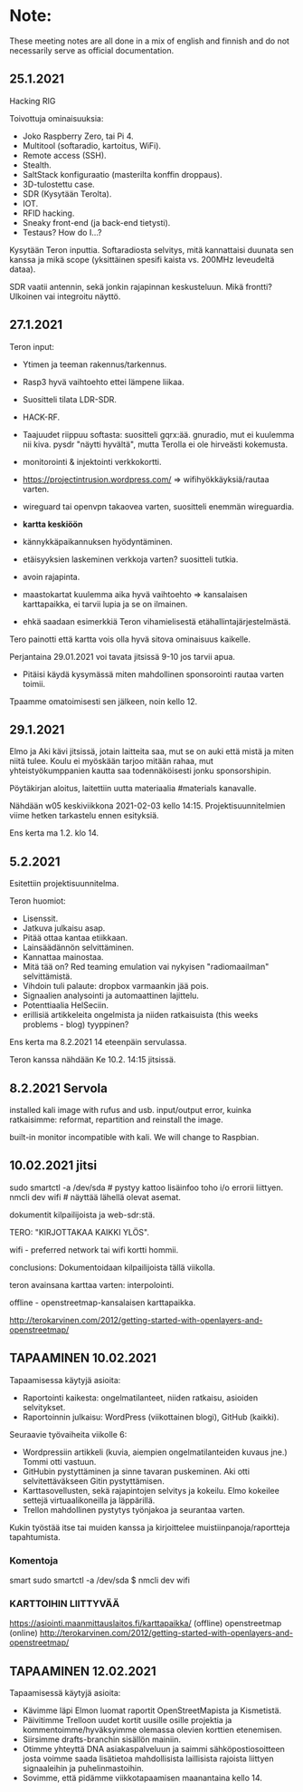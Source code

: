 # Note:
These meeting notes are all done in a mix of english and finnish and do not necessarily serve as official documentation.

## 25.1.2021

Hacking RIG

Toivottuja ominaisuuksia:

  * Joko Raspberry Zero, tai Pi 4.
  * Multitool (softaradio, kartoitus, WiFi).
  * Remote access (SSH).
  * Stealth.
  * SaltStack konfiguraatio (masterilta konffin droppaus).
  * 3D-tulostettu case.
  * SDR (Kysytään Terolta).
  * IOT.
  * RFID hacking.
  * Sneaky front-end (ja back-end tietysti).
  * Testaus? How do I...?

Kysytään Teron inputtia. Softaradiosta selvitys, mitä kannattaisi duunata sen kanssa ja mikä scope (yksittäinen spesifi kaista vs. 200MHz leveudeltä dataa).

SDR vaatii antennin, sekä jonkin rajapinnan keskusteluun. Mikä frontti? Ulkoinen vai integroitu näyttö.

## 27.1.2021

Teron input:
* Ytimen ja teeman rakennus/tarkennus.
* Rasp3 hyvä vaihtoehto ettei lämpene liikaa.
* Suositteli tilata LDR-SDR.
* HACK-RF.
* Taajuudet riippuu softasta: suositteli gqrx:ää. gnuradio, mut ei kuulemma nii kiva. pysdr "näytti hyvältä", mutta Terolla ei ole hirveästi kokemusta.
* monitorointi & injektointi verkkokortti.
* https://projectintrusion.wordpress.com/ => wifihyökkäyksiä/rautaa varten.
* wireguard tai openvpn takaovea varten, suositteli enemmän wireguardia.


* **kartta keskiöön**
* kännykkäpaikannuksen hyödyntäminen.
* etäisyyksien laskeminen verkkoja varten? suositteli tutkia.
* avoin rajapinta.
* maastokartat kuulemma aika hyvä vaihtoehto => kansalaisen karttapaikka, ei tarvii lupia ja se on ilmainen.
* ehkä saadaan esimerkkiä Teron vihamielisestä etähallintajärjestelmästä.

Tero painotti että kartta vois olla hyvä sitova ominaisuus kaikelle.

Perjantaina 29.01.2021 voi tavata jitsissä 9-10 jos tarvii apua.
* Pitäisi käydä kysymässä miten mahdollinen sponsorointi rautaa varten toimii.

Tpaamme omatoimisesti sen jälkeen, noin kello 12.

## 29.1.2021

Elmo ja Aki kävi jitsissä, jotain laitteita saa, mut se on auki että mistä ja miten niitä tulee.
Koulu ei myöskään tarjoo mitään rahaa, mut yhteistyökumppanien kautta saa todennäköisesti jonku sponsorshipin.

Pöytäkirjan aloitus, laitettiin uutta materiaalia #materials kanavalle.

Nähdään w05 keskiviikkona 2021-02-03 kello 14:15. Projektisuunnitelmien viime hetken tarkastelu ennen esityksiä.

Ens kerta ma 1.2. klo 14.

## 5.2.2021

Esitettiin projektisuunnitelma.

Teron huomiot:
* Lisenssit.
* Jatkuva julkaisu asap.
* Pitää ottaa kantaa etiikkaan.
* Lainsäädännön selvittäminen.
* Kannattaa mainostaa.
* Mitä tää on? Red teaming emulation vai nykyisen "radiomaailman" selvittämistä.
* Vihdoin tuli palaute: dropbox varmaankin jää pois.
* Signaalien analysointi ja automaattinen lajittelu.
* Potenttiaalia HelSeciin.
* erillisiä artikkeleita ongelmista ja niiden ratkaisuista (this weeks problems - blog) tyyppinen?

Ens kerta ma 8.2.2021 14 eteenpäin servulassa.

Teron kanssa nähdään Ke 10.2. 14:15 jitsissä.

## 8.2.2021 Servola
installed kali image with rufus and usb.
input/output error, kuinka ratkaisimme: reformat, repartition and reinstall the image.

built-in monitor incompatible with kali. We will change to Raspbian.

## 10.02.2021 jitsi
sudo smartctl -a /dev/sda # pystyy kattoo lisäinfoo toho i/o errorii liittyen.
nmcli dev wifi # näyttää lähellä olevat asemat.


dokumentit kilpailijoista ja web-sdr:stä.

TERO: "KIRJOTTAKAA KAIKKI YLÖS".

wifi - preferred network tai wifi kortti hommii.

conclusions: Dokumentoidaan kilpailijoista tällä viikolla.

teron avainsana karttaa varten: interpolointi.

offline - openstreetmap-kansalaisen karttapaikka.

http://terokarvinen.com/2012/getting-started-with-openlayers-and-openstreetmap/

## TAPAAMINEN 10.02.2021

Tapaamisessa käytyjä asioita:

  * Raportointi kaikesta: ongelmatilanteet, niiden ratkaisu, asioiden selvitykset.
  * Raportoinnin julkaisu: WordPress (viikottainen blogi), GitHub (kaikki). 


Seuraavie työvaiheita viikolle 6:

  * Wordpressiin artikkeli (kuvia, aiempien ongelmatilanteiden kuvaus jne.) Tommi otti vastuun.
  * GitHubin pystyttäminen ja sinne tavaran puskeminen. Aki otti selvitettäväkseen Gitin pystyttämisen.
  * Karttasovellusten, sekä rajapintojen selvitys ja kokeilu. Elmo kokeilee settejä virtuaalikoneilla ja läppärillä.
  * Trellon mahdollinen pystytys työnjakoa ja seurantaa varten.

Kukin työstää itse tai muiden kanssa ja kirjoittelee muistiinpanoja/raportteja tapahtumista.

### Komentoja

smart
sudo smartctl -a /dev/sda
$ nmcli dev wifi

### KARTTOIHIN LIITTYVÄÄ

https://asiointi.maanmittauslaitos.fi/karttapaikka/ (offline)
openstreetmap (online)
http://terokarvinen.com/2012/getting-started-with-openlayers-and-openstreetmap/

## TAPAAMINEN 12.02.2021

Tapaamisessä käytyjä asioita:

* Kävimme läpi Elmon luomat raportit OpenStreetMapista ja Kismetistä.
* Päivitimme Trelloon uudet kortit uusille osille projektia ja kommentoimme/hyväksyimme olemassa olevien korttien etenemisen.
* Siirsimme drafts-branchin sisällön mainiin.
* Otimme yhteyttä DNA asiakaspalveluun ja saimmi sähköpostiosoitteen josta voimme saada lisätietoa mahdollisista laillisista rajoista liittyen signaaleihin ja puhelinmastoihin.
* Sovimme, että pidämme viikkotapaamisen maanantaina kello 14.
